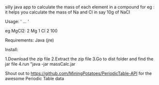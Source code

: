 silly java app to calculate the mass of each element in a compound
for eg : it helps you calculate the mass of Na and Cl in say 10g of NaCl

Usage:
'<no of elements in compound> <ele1 symbol> <no of ele1 atoms> <ele2 symbol> <no of ele2 atoms> ... <weight of the compound in grams> '

eg MgCl2: 2	Mg	1	Cl	2	100 


Requirements: Java (jre)

Install:

1.Download the zip file
2.Extract the zip file
3.Go to dist folder and find the jar file
4.run "java -jar  massCalc.jar <options as given above>

Shout out to https://github.com/MiningPotatoes/PeriodicTable-API for the 
awesome Periodic Table data
